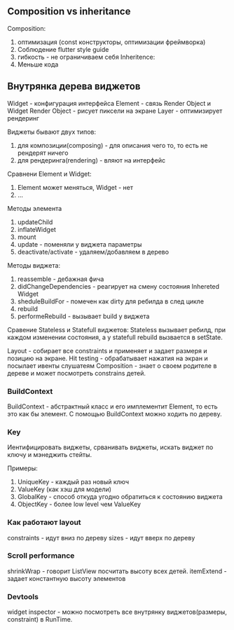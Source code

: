 ## Composition vs inheritance
Composition:
1) оптимизация (const конструкторы, оптимизации фреймворка)
2) Соблюдение flutter style guide
3) гибкость - не ограничиваем себя
Inheritence:
1) Меньше кода

## Внутрянка дерева виджетов
Widget - конфигурация интерфейса
Element - связь Render Object и Widget
Render Object  - рисует пиксели на экране
Layer - оптимизирует рендеринг

Виджеты бывают двух типов:
1) для композиции(composing)  - для описания чего то, то есть не рендерят ничего
2) для рендеринга(rendering) - вляют на интерфейс

Сравнени Element и Widget:
1) Element может меняться, Widget - нет
2) ...

Методы элемента
1) updateChild
2) inflateWidget
3) mount
4) update - поменяли у виджета параметры
5) deactivate/activate - удаляем/добавляем в дерево

Методы виджета:
1) reassemble - дебажная фича
2) didChangeDependencies - реагирует на смену состояния Inhereted Widget
3) sheduleBuildFor - помечен как dirty для ребилда в след цикле
4) rebuild 
5) performeRebuild - вызывает build у виджета

Сравение Stateless и Statefull виджетов:
Stateless вызывает ребилд,  при каждом изменении состояния, а у statefull rebuild вызвается в setState.

Layout - собирает все constraints и применяет и задает размеря и позицию на экране.
Hit testing - обрабатывает нажатия на экран и посылает ивенты слушатеям
Composition - знает о своем родителе в дереве и может посмотреть constrains детей.
### BuildContext
BuildContext - абстрактный класс и его имплементит Element, то есть это как бы элемент. С помощью BuildContext  можно ходить по дереву.
### Key
Иентифицировать виджеты, срванивать виджеты, искать виджет по ключу и мэнеджить стейты.

Примеры: 
1) UniqueKey - каждый раз новый ключ
2) ValueKey (как хэш для модели)
3) GlobalKey - способ откуда угодно обратиться к состоянию виджета
4) ObjectKey - более low level чем ValueKey

### Как работают layout
constraints - идут вниз по дереву
sizes -  идут вверх по дереву

### Scroll performance
shrinkWrap - говорит ListView посчитать высоту всех детей.
itemExtend - задает константную высоту элементов

### Devtools
widget inspector - можно посмотреть все внутрянку виджетов(размеры, constraint) в RunTime.